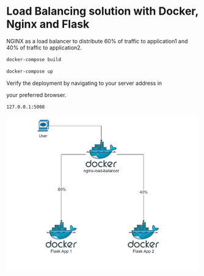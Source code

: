 # Load Balancing solution with Docker, Nginx and Flask

NGINX as a load balancer to distribute 60% of traffic to application1 and 40% of traffic to application2.

```sh
docker-compose build
```
```sh
docker-compose up
```

Verify the deployment by navigating to your server address in

your preferred browser.

```sh
127.0.0.1:5008
```

![Screenshot](flask-web-app-docker-load-balancer.png)